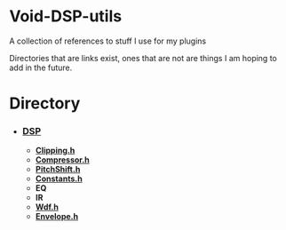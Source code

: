 # Void-DSP-utils
A collection of references to stuff I use for my plugins


Directories that are links exist, ones that are not are things I am hoping to add in the future.
# Directory
- ### [DSP](https://github.com/ArtificialVoid1/Void-DSP-utils/tree/main/DSP)
    - [**Clipping.h**](https://github.com/ArtificialVoid1/Void-DSP-utils/blob/main/DSP/Clipping.h)
    - [**Compressor.h**](https://github.com/ArtificialVoid1/Void-DSP-utils/blob/main/DSP/Compressor.h)
    - [**PitchShift.h**](https://github.com/ArtificialVoid1/Void-DSP-utils/blob/main/DSP/PitchShift.h)
    - [**Constants.h**](https://github.com/ArtificialVoid1/Void-DSP-utils/blob/main/DSP/Constants.h)
    - **EQ**
    - **IR**
    - [**Wdf.h**](https://github.com/ArtificialVoid1/Void-DSP-utils/blob/main/DSP/Wdf.h)
    - [**Envelope.h**](https://github.com/ArtificialVoid1/Void-DSP-utils/blob/main/DSP/Envelope.h)